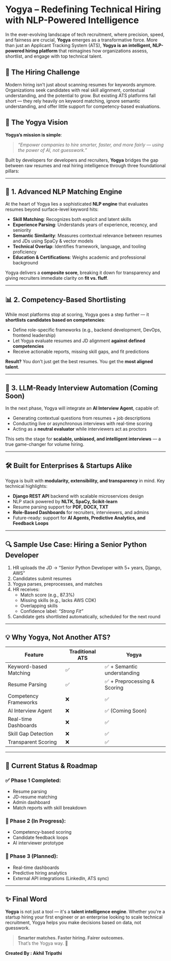 # Yogya – Redefining Technical Hiring with NLP-Powered Intelligence

In the ever-evolving landscape of tech recruitment, where precision, speed, and fairness are crucial, **Yogya** emerges as a transformative force. More than just an Applicant Tracking System (ATS), **Yogya is an intelligent, NLP-powered hiring platform** that reimagines how organizations assess, shortlist, and engage with top technical talent.

## 🚀 The Hiring Challenge

Modern hiring isn't just about scanning resumes for keywords anymore. Organizations seek candidates with real skill alignment, contextual understanding, and the potential to grow. But existing ATS platforms fall short — they rely heavily on keyword matching, ignore semantic understanding, and offer little support for competency-based evaluations.

## 🎯 The Yogya Vision

**Yogya’s mission is simple**:  
> _“Empower companies to hire smarter, faster, and more fairly — using the power of AI, not guesswork.”_

Built by developers for developers and recruiters, **Yogya** bridges the gap between raw resumes and real hiring intelligence through three foundational pillars:

---

## 🧠 1. Advanced NLP Matching Engine

At the heart of Yogya lies a sophisticated **NLP engine** that evaluates resumes beyond surface-level keyword hits:

- **Skill Matching**: Recognizes both explicit and latent skills  
- **Experience Parsing**: Understands years of experience, recency, and seniority  
- **Semantic Similarity**: Measures contextual relevance between resumes and JDs using SpaCy & vector models  
- **Technical Overlap**: Identifies framework, language, and tooling proficiency  
- **Education & Certifications**: Weighs academic and professional background

Yogya delivers a **composite score**, breaking it down for transparency and giving recruiters immediate clarity on **fit vs. fluff**.

---

## 📊 2. Competency-Based Shortlisting

While most platforms stop at scoring, Yogya goes a step further — it **shortlists candidates based on competencies**:

- Define role-specific frameworks (e.g., backend development, DevOps, frontend leadership)  
- Let Yogya evaluate resumes and JD alignment **against defined competencies**  
- Receive actionable reports, missing skill gaps, and fit predictions

**Result?** You don’t just get the best resumes. You get the **most aligned talent**.

---

## 🤖 3. LLM-Ready Interview Automation (Coming Soon)

In the next phase, Yogya will integrate an **AI Interview Agent**, capable of:

- Generating contextual questions from resumes + job descriptions  
- Conducting live or asynchronous interviews with real-time scoring  
- Acting as a **neutral evaluator** while interviewers act as proctors

This sets the stage for **scalable, unbiased, and intelligent interviews** — a true game-changer for volume hiring.

---

## 🛠️ Built for Enterprises & Startups Alike

Yogya is built with **modularity, extensibility, and transparency** in mind. Key technical highlights:

- **Django REST API** backend with scalable microservices design  
- NLP stack powered by **NLTK, SpaCy, Scikit-learn**  
- Resume parsing support for **PDF, DOCX, TXT**  
- **Role-Based Dashboards** for recruiters, interviewers, and admins  
- Future-ready: support for **AI Agents, Predictive Analytics, and Feedback Loops**

---

## 🔍 Sample Use Case: Hiring a Senior Python Developer

1. HR uploads the JD → “Senior Python Developer with 5+ years, Django, AWS”  
2. Candidates submit resumes  
3. Yogya parses, preprocesses, and matches  
4. HR receives:
   - Match score (e.g., 87.3%)
   - Missing skills (e.g., lacks AWS CDK)
   - Overlapping skills
   - Confidence label: _“Strong Fit”_  
5. Candidate gets shortlisted automatically, scheduled for the next round

---

## 💡 Why Yogya, Not Another ATS?

| Feature                        | Traditional ATS      | Yogya                        |
|-------------------------------|----------------------|------------------------------|
| Keyword-based Matching        | ✅                   | ✅ + Semantic understanding  |
| Resume Parsing                | ✅                   | ✅ + Preprocessing & Scoring |
| Competency Frameworks         | ❌                   | ✅                            |
| AI Interview Agent            | ❌                   | ✅ (Coming Soon)              |
| Real-time Dashboards          | ❌                   | ✅                            |
| Skill Gap Detection           | ❌                   | ✅                            |
| Transparent Scoring           | ❌                   | ✅                            |

---

## 📍 Current Status & Roadmap

### ✅ Phase 1 Completed:
- Resume parsing  
- JD-resume matching  
- Admin dashboard  
- Match reports with skill breakdown  

### 🧪 Phase 2 (In Progress):
- Competency-based scoring  
- Candidate feedback loops  
- AI interviewer prototype  

### 🔮 Phase 3 (Planned):
- Real-time dashboards  
- Predictive hiring analytics  
- External API integrations (LinkedIn, ATS sync)

---

## ✨ Final Word

**Yogya** is not just a tool — it's a **talent intelligence engine**. Whether you're a startup hiring your first engineer or an enterprise looking to scale technical recruitment, Yogya helps you make decisions based on data, not guesswork.

> **Smarter matches. Faster hiring. Fairer outcomes.**  
> That’s the Yogya way. 🚀


**Created By : Akhil Tripathi**